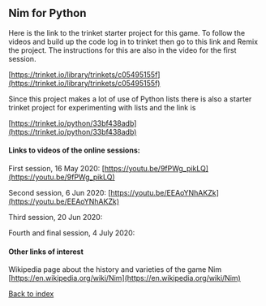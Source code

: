 ## Nim for Python

Here is the link to the trinket starter project for this game. To follow the videos and build up the code log in to trinket then go to this link and Remix the project. The instructions for this are also in the video for the first session.

[https://trinket.io/library/trinkets/c05495155f](https://trinket.io/library/trinkets/c05495155f)

Since this project makes a lot of use of Python lists there is also a starter trinket project for experimenting with lists and the link is

[https://trinket.io/python/33bf438adb](https://trinket.io/python/33bf438adb)


#### Links to videos of the online sessions:

First session, 16 May 2020:
[https://youtu.be/9fPWg_pikLQ](https://youtu.be/9fPWg_pikLQ)


Second session, 6 Jun 2020:
[https://youtu.be/EEAoYNhAKZk](https://youtu.be/EEAoYNhAKZk)


Third session, 20 Jun 2020:
[]()


Fourth and final session, 4 July 2020:
[]()

#### Other links of interest

Wikipedia page about the history and varieties of the game Nim
[https://en.wikipedia.org/wiki/Nim](https://en.wikipedia.org/wiki/Nim)


[Back to index](README.md)

